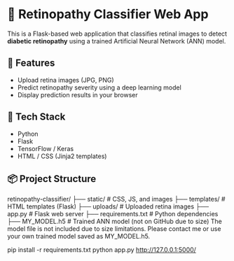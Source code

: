 # 🧠 Retinopathy Classifier Web App

This is a Flask-based web application that classifies retinal images to detect **diabetic retinopathy** using a trained Artificial Neural Network (ANN) model.

## 🚀 Features

- Upload retina images (JPG, PNG)
- Predict retinopathy severity using a deep learning model
- Display prediction results in your browser

## 🧰 Tech Stack

- Python
- Flask
- TensorFlow / Keras
- HTML / CSS (Jinja2 templates)

## 📦 Project Structure
retinopathy-classifier/
├── static/ # CSS, JS, and images
├── templates/ # HTML templates (Flask)
├── uploads/ # Uploaded retina images
├── app.py # Flask web server
├── requirements.txt # Python dependencies
├── MY_MODEL.h5 # Trained ANN model (not on GitHub due to size)
The model file is not included due to size limitations. Please contact me or use your own trained model saved as MY_MODEL.h5.

pip install -r requirements.txt
python app.py
http://127.0.0.1:5000/

